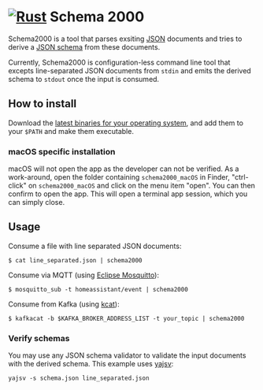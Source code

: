 [![Rust](https://github.com/rewe-digital-misc/hackdays2021-schema-2000/actions/workflows/rust.yml/badge.svg)](https://github.com/rewe-digital-misc/hackdays2021-schema-2000/actions/workflows/rust.yml) Schema 2000
===========

Schema2000 is a tool that parses exsiting [JSON](https://www.json.org/json-en.html) documents and tries to derive a [JSON schema](https://json-schema.org/) from these documents.

Currently, Schema2000 is configuration-less command line tool that excepts line-separated JSON documents from `stdin` and emits the derived schema to `stdout` once the input is consumed.

How to install
--------------

Download the [latest binaries for your operating system](https://github.com/rewe-digital-misc/hackdays2021-schema-2000/releases), and add them to your `$PATH` and make them executable.

### macOS specific installation

macOS will not open the app as the developer can not be verified. As a work-around, open the folder containing `schema2000_macOS` in Finder, "ctrl-click" on `schema2000_macOS` and click on the menu item "open".  You can then confirm to open the app.  This will open a terminal app session, which you can simply close.

Usage
-----

Consume a file with line separated JSON documents:

```shell
$ cat line_separated.json | schema2000
```

Consume via MQTT (using [Eclipse Mosquitto](https://mosquitto.org/)):

```shell
$ mosquitto_sub -t homeassistant/event | schema2000
```

Consume from Kafka (using [kcat](https://github.com/edenhill/kcat#readme)):

```shell
$ kafkacat -b $KAFKA_BROKER_ADDRESS_LIST -t your_topic | schema2000
```

### Verify schemas

You may use any JSON schema validator to validate the input documents with the derived schema. This example uses [yajsv](https://github.com/neilpa/yajsv):

```shell
yajsv -s schema.json line_separated.json
```

